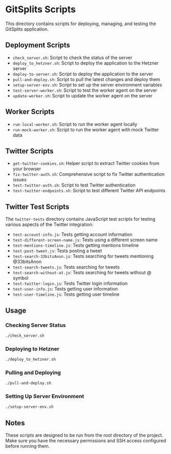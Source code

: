 # GitSplits Scripts

This directory contains scripts for deploying, managing, and testing the GitSplits application.

## Deployment Scripts

- `check_server.sh`: Script to check the status of the server
- `deploy_to_hetzner.sh`: Script to deploy the application to the Hetzner server
- `deploy-to-server.sh`: Script to deploy the application to the server
- `pull-and-deploy.sh`: Script to pull the latest changes and deploy them
- `setup-server-env.sh`: Script to set up the server environment variables
- `test-server-worker.sh`: Script to test the worker agent on the server
- `update-worker.sh`: Script to update the worker agent on the server

## Worker Scripts

- `run-local-worker.sh`: Script to run the worker agent locally
- `run-mock-worker.sh`: Script to run the worker agent with mock Twitter data

## Twitter Scripts

- `get-twitter-cookies.sh`: Helper script to extract Twitter cookies from your browser
- `fix-twitter-auth.sh`: Comprehensive script to fix Twitter authentication issues
- `test-twitter-auth.sh`: Script to test Twitter authentication
- `test-twitter-endpoints.sh`: Script to test different Twitter API endpoints

## Twitter Test Scripts

The `twitter-tests` directory contains JavaScript test scripts for testing various aspects of the Twitter integration:

- `test-account-info.js`: Tests getting account information
- `test-different-screen-name.js`: Tests using a different screen name
- `test-mentions-timeline.js`: Tests getting mentions timeline
- `test-post-tweet.js`: Tests posting a tweet
- `test-search-33bitsAnon.js`: Tests searching for tweets mentioning @33bitsAnon
- `test-search-tweets.js`: Tests searching for tweets
- `test-search-without-at.js`: Tests searching for tweets without @ symbol
- `test-twitter-login.js`: Tests Twitter login information
- `test-user-info.js`: Tests getting user information
- `test-user-timeline.js`: Tests getting user timeline

## Usage

### Checking Server Status

```bash
./check_server.sh
```

### Deploying to Hetzner

```bash
./deploy_to_hetzner.sh
```

### Pulling and Deploying

```bash
./pull-and-deploy.sh
```

### Setting Up Server Environment

```bash
./setup-server-env.sh
```

## Notes

These scripts are designed to be run from the root directory of the project. Make sure you have the necessary permissions and SSH access configured before running them.
